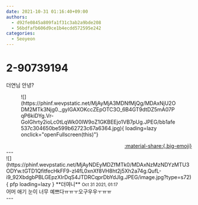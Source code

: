 ```yaml
---
date: 2021-10-31 01:16:40+09:00
authors:
  - d92fe0845a809fa1f31c3ab2a9bde208
  - 56bdfafb606d9ce1b4ecdd572595e242
categories:
  - Seoyeon
---
```


# 2-90739194

<div class="post-container" markdown="1">
<div class="content-container md-sidebar__scrollwrap" markdown="1">

더연님 안녕?
<figure markdown="1">
![](https://phinf.wevpstatic.net/MjAyMjA3MDNfMjQg/MDAxNjU2ODM2MTk3Njg0._gyIGAXOKccZEpOTC3O_6B4GT9dtDZ5mA07PqP6kiDYg.Vr-GoIGhrty2ioLc0tLqWk00IW9oZ1GKBEEjo1VB7pUg.JPEG/bb1afe537c304650be599b62723c67a6364.jpg){ loading=lazy onclick="openFullscreen(this)"}
</figure>


</div>
</div>

<div style="text-align: right;" markdown="1">
<a href="https://weverse.io/fromis9/fanpost/2-90739194" style="text-align: right;">:material-share:{.big-emoji}</a>
</div>
---

<div class="comments-container md-sidebar__scrollwrap" markdown="1">
<div class="comment" markdown="1">
<div class='id-container' markdown="1">
![](https://phinf.wevpstatic.net/MjAyNDEyMDZfMTk0/MDAxNzMzNDYzMTU3ODYw.tGTD1QfitfecHkFF9-zI4fL0xnXf8VH8ht2j5Xh2a74g.QufL-i9_92XbdgbPBLGEpzXIrDqS4JTDRCqprDbYdJIg.JPEG/image.jpg?type=s72){ pfp loading=lazy }
**<span class="artist">더여니</span>** <small>Oct 31 2021, 01:17</small><br>
</div>
<div class='comment-body' markdown="1">
어머 애기 눈이 너무 예쁘다ㅠㅠㅜ오구우우ㅜㅠㅠ
</div>
</div>
</div>
---
